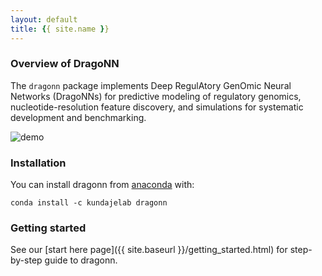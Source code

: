 ```yaml
---
layout: default
title: {{ site.name }}
---
```


### Overview of DragoNN

The `dragonn` package implements Deep RegulAtory GenOmic Neural Networks (DragoNNs) for predictive modeling of regulatory genomics, nucleotide-resolution feature discovery, and simulations for systematic development and benchmarking.

![demo](http://i.imgur.com/1fAgrt2.gif)

### Installation 

You can install dragonn from [anaconda](https://anaconda.org/kundajelab/dragonn) with:

`conda install -c kundajelab dragonn`

### Getting started

See our [start here page]({{ site.baseurl }}/getting_started.html) for step-by-step guide to dragonn.